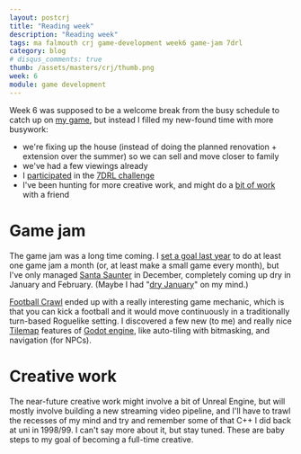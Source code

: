 ```yaml
---
layout: postcrj
title: "Reading week"
description: "Reading week"
tags: ma falmouth crj game-development week6 game-jam 7drl
category: blog
# disqus_comments: true
thumb: /assets/masters/crj/thumb.png
week: 6
module: game development
---
```


Week 6 was supposed to be a welcome break from the busy schedule to catch up on [my game](/tags#contumacious), but instead I filled my new-found time with more busywork:

- we're fixing up the house (instead of doing the planned renovation + extension over the summer) so we can sell and move closer to family
- we've had a few viewings already
- I [participated](https://opyate.itch.io/7drl-2021) in the [7DRL challenge](https://itch.io/jam/7drl-challenge-2021)
- I've been hunting for more creative work, and might do a [bit of work](https://news.ycombinator.com/item?id=26092636) with a friend

# Game jam

The game jam was a long time coming. I [set a goal last year](/masters/goals#be-a-better-designer) to do at least one game jam a month (or, at least make a small game every month), but I've only managed [Santa Saunter](https://juanuys.com/games/santasaunter) in December, completely coming up dry in January and February. (Maybe I had "[dry January](https://alcoholchange.org.uk/get-involved/campaigns/dry-january)" on my mind.)

[Football Crawl](/games/football-crawl) ended up with a really interesting game mechanic, which is that you can kick a football and it would move continuously in a traditionally turn-based Roguelike setting. I discovered a few new (to me) and really nice [Tilemap](https://docs.godotengine.org/en/stable/tutorials/2d/using_tilemaps.html) features of [Godot engine](https://godotengine.org/), like auto-tiling with bitmasking, and navigation (for NPCs).

# Creative work

The near-future creative work might involve a bit of Unreal Engine, but will mostly involve building a new streaming video pipeline, and I'll have to trawl the recesses of my mind and try and remember some of that C++ I did back at uni in 1998/99. I can't say more about it, but stay tuned. These are baby steps to my goal of becoming a full-time creative.
